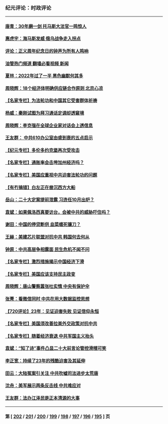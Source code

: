 ### 纪元评论：时政评论
---
#### [唐青：30年磨一剑 托马斯大法官一鸣惊人](../../pages/nsc1025/n13787495.md?07240330) 
#### [惠虎宇：海马斯发威 俄乌战争走入拐点](../../pages/nsc1025/n13787363.md?07240330) 
#### [评论：正义周年纪念日的钟声为所有人鸣响](../../pages/nsc1025/n13787109.md?07240330) 
#### [油管热门频道 翻墙必看视频 新闻](ok?07240330)
#### [夏林：2022年过了一半 黑色幽默何其多](../../pages/nsc1025/n13786449.md?07240330) 
#### [周晓辉：18个经济体明确供应链合作原则  北京心凉](../../pages/nsc1025/n13787301.md?07240330) 
#### [【名家专栏】为法轮功和中国其它受害群体祈祷](../../pages/nsc1025/n13787107.md?07240330) 
#### [杨威：秦刚试图为拜习通话定调却透窘境](../../pages/nsc1025/n13786647.md?07240330) 
#### [周晓辉：李克强在全球企业家对话会上透信息](../../pages/nsc1025/n13786362.md?07240330) 
#### [王友群： 中共610办公室由盛到衰的五点启示](../../pages/nsc1025/n13786393.md?07240330) 
#### [【纪元专栏】多伦多约克堡再次受攻击](../../pages/nsc1025/n13786494.md?07240330) 
#### [【名家专栏】通胀率会击垮加州经济吗？](../../pages/nsc1025/n13785455.md?07240330) 
#### [【名家专栏】美国应重视中共迫害法轮功的问题](../../pages/nsc1025/n13785713.md?07240330) 
#### [【有冇搞错】白左正在凿沉西方大船](../../pages/nsc1025/n13785967.md?07240330) 
#### [岳山：二十大定案提前泄露 习连任10月出炉？](../../pages/nsc1025/n13785976.md?07240330) 
#### [袁斌：如果佩洛西真要访台，会被中共的威胁吓住吗？](../../pages/nsc1025/n13785943.md?07240330) 
#### [谢田：中国的停贷断供 韭菜缠死镰刀？](../../pages/nsc1025/n13785909.md?07240330) 
#### [王赫：美建芯片联盟对抗中共 韩国何去何从](../../pages/nsc1025/n13785863.md?07240330) 
#### [钟原：中共高层争相露面 民生危机不闻不问](../../pages/nsc1025/n13785754.md?07240330) 
#### [【名家专栏】激烈措施揭示中国经济下滑](../../pages/nsc1025/n13785386.md?07240330) 
#### [【名家专栏】美国应该支持民主政变](../../pages/nsc1025/n13785402.md?07240330) 
#### [周晓辉：唐山警察嚣张吐实情 中央有保护伞](../../pages/nsc1025/n13785497.md?07240330) 
#### [张菁：看微信同时 中共在用大数据监控思想](../../pages/nsc1025/n13785396.md?07240330) 
#### [【720评论】23年：见证迫害失败 见证信仰永恒](../../pages/nsc1025/n13785353.md?07240330) 
#### [【名家专栏】美国须改善拉美外交政策对抗中共](../../pages/nsc1025/n13784514.md?07240330) 
#### [【名家专栏】随着经济衰退 中共军国主义抬头](../../pages/nsc1025/n13784513.md?07240330) 
#### [袁斌：“知了诗”事件凸显二十大前言论管控滑稽可笑](../../pages/nsc1025/n13784326.md?07240330) 
#### [李正宽：持续了23年的残酷迫害及其延伸](../../pages/nsc1025/n13784258.md?07240330) 
#### [田云：大陆冤案引关注 中共吹嘘司法进步太荒唐](../../pages/nsc1025/n13784132.md?07240330) 
#### [沈舟：美军展示两条反击线 中共难应对](../../pages/nsc1025/n13784135.md?07240330) 
#### [王友群：法办江泽民是正本清源的大事](../../pages/nsc1025/n13783968.md?07240330) 

---
#### 第 [ [202](./202.md?07240330) / [201](./201.md?07240330) / [200](./200.md?07240330) / [199](./199.md?07240330) / [198](./198.md?07240330) / [197](./197.md?07240330) / [196](./196.md?07240330) / [195](./195.md?07240330) ] 页
